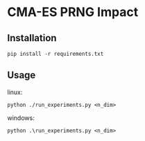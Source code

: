 # CMA-ES PRNG Impact

## Installation
```
pip install -r requirements.txt
```

## Usage
linux:
```
python ./run_experiments.py <n_dim>
```

windows:
```
python .\run_experiments.py <n_dim>
```
